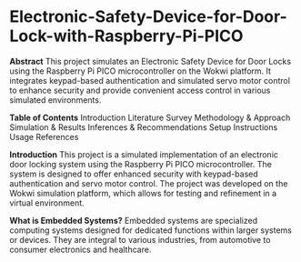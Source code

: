 # Electronic-Safety-Device-for-Door-Lock-with-Raspberry-Pi-PICO

**Abstract**
This project simulates an Electronic Safety Device for Door Locks using the Raspberry Pi PICO microcontroller on the Wokwi platform. It integrates keypad-based authentication and simulated servo motor control to enhance security and provide convenient access control in various simulated environments.

**Table of Contents**
Introduction
Literature Survey
Methodology & Approach
Simulation & Results
Inferences & Recommendations
Setup Instructions
Usage
References

**Introduction**
This project is a simulated implementation of an electronic door locking system using the Raspberry Pi PICO microcontroller. The system is designed to offer enhanced security with keypad-based authentication and servo motor control. The project was developed on the Wokwi simulation platform, which allows for testing and refinement in a virtual environment.

**What is Embedded Systems?**
Embedded systems are specialized computing systems designed for dedicated functions within larger systems or devices. They are integral to various industries, from automotive to consumer electronics and healthcare.

